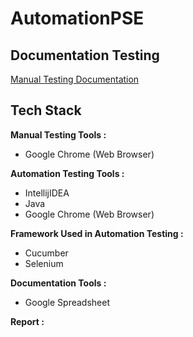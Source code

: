 # AutomationPSE
## Documentation Testing

[Manual Testing Documentation]([https://docs.google.com/spreadsheets/d/1rSrdnB_KoU3hK0kE9iLT0lYpe1NYWuNj7yT5x7NA3yo/edit#gid=341426592](https://docs.google.com/spreadsheets/d/1LISj8M1Bd7y2GYG5Hx_qQtI29eGUEje5vnxgyegqRo8/edit?usp=sharing)https://docs.google.com/spreadsheets/d/1LISj8M1Bd7y2GYG5Hx_qQtI29eGUEje5vnxgyegqRo8/edit?usp=sharing)


## Tech Stack

**Manual Testing Tools :** 

* Google Chrome (Web Browser)


**Automation Testing Tools :** 

* IntellijIDEA
* Java
* Google Chrome (Web Browser)

**Framework Used in Automation Testing :** 

* Cucumber
* Selenium

**Documentation Tools :** 

* Google Spreadsheet

**Report :**
